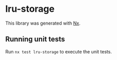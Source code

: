 # lru-storage

This library was generated with [Nx](https://nx.dev).

## Running unit tests

Run `nx test lru-storage` to execute the unit tests.
